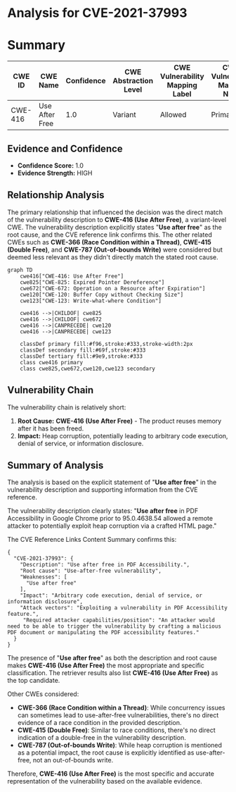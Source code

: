 # Analysis for CVE-2021-37993

# Summary
| CWE ID | CWE Name | Confidence | CWE Abstraction Level | CWE Vulnerability Mapping Label | CWE-Vulnerability Mapping Notes |
|---|---|---|---|---|---|
| CWE-416 | Use After Free | 1.0 | Variant | Allowed | Primary CWE |

## Evidence and Confidence

*   **Confidence Score:** 1.0
*   **Evidence Strength:** HIGH

## Relationship Analysis
The primary relationship that influenced the decision was the direct match of the vulnerability description to **CWE-416 (Use After Free)**, a variant-level CWE. The vulnerability description explicitly states "**Use after free**" as the root cause, and the CVE reference link confirms this. The other related CWEs such as **CWE-366 (Race Condition within a Thread)**, **CWE-415 (Double Free)**, and **CWE-787 (Out-of-bounds Write)** were considered but deemed less relevant as they didn't directly match the stated root cause.

```mermaid
graph TD
    cwe416["CWE-416: Use After Free"]
    cwe825["CWE-825: Expired Pointer Dereference"]
    cwe672["CWE-672: Operation on a Resource after Expiration"]
    cwe120["CWE-120: Buffer Copy without Checking Size"]
    cwe123["CWE-123: Write-what-where Condition"]

    cwe416 -->|CHILDOF| cwe825
    cwe416 -->|CHILDOF| cwe672
    cwe416 -->|CANPRECEDE| cwe120
    cwe416 -->|CANPRECEDE| cwe123
    
    classDef primary fill:#f96,stroke:#333,stroke-width:2px
    classDef secondary fill:#69f,stroke:#333
    classDef tertiary fill:#9e9,stroke:#333
    class cwe416 primary
    class cwe825,cwe672,cwe120,cwe123 secondary
```

## Vulnerability Chain
The vulnerability chain is relatively short:
1.  **Root Cause:** **CWE-416 (Use After Free)** - The product reuses memory after it has been freed.
2.  **Impact:** Heap corruption, potentially leading to arbitrary code execution, denial of service, or information disclosure.

## Summary of Analysis
The analysis is based on the explicit statement of "**Use after free**" in the vulnerability description and supporting information from the CVE reference.

The vulnerability description clearly states: "**Use after free** in PDF Accessibility in Google Chrome prior to 95.0.4638.54 allowed a remote attacker to potentially exploit heap corruption via a crafted HTML page."

The CVE Reference Links Content Summary confirms this:
```
{
  "CVE-2021-37993": {
    "Description": "Use after free in PDF Accessibility.",
    "Root cause": "Use-after-free vulnerability",
    "Weaknesses": [
      "Use after free"
    ],
    "Impact": "Arbitrary code execution, denial of service, or information disclosure",
    "Attack vectors": "Exploiting a vulnerability in PDF Accessibility feature.",
     "Required attacker capabilities/position": "An attacker would need to be able to trigger the vulnerability by crafting a malicious PDF document or manipulating the PDF accessibility features."
  }
}
```
The presence of "**Use after free**" as both the description and root cause makes **CWE-416 (Use After Free)** the most appropriate and specific classification. The retriever results also list **CWE-416 (Use After Free)** as the top candidate.

Other CWEs considered:
*   **CWE-366 (Race Condition within a Thread)**: While concurrency issues can sometimes lead to use-after-free vulnerabilities, there's no direct evidence of a race condition in the provided description.
*   **CWE-415 (Double Free)**: Similar to race conditions, there's no direct indication of a double-free in the vulnerability description.
*   **CWE-787 (Out-of-bounds Write)**: While heap corruption is mentioned as a potential impact, the root cause is explicitly identified as use-after-free, not an out-of-bounds write.

Therefore, **CWE-416 (Use After Free)** is the most specific and accurate representation of the vulnerability based on the available evidence.